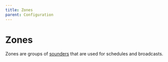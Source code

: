 ```yaml
---
title: Zones
parent: Configuration
---
```

# Zones

Zones are groups of [sounders]({{site.baseurl}}/docs/configuration/sounders/) that are used for schedules and broadcasts.